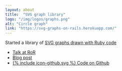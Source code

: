 ```yaml
---
layout: about
title:  "SVG graph library"
logo: "/img/logos/graphs.png"
alt: "Circle graph"
link: "https://svg-graphs-on-rails.herokuapp.com/"
---
```


Started a library of [SVG graphs drawn with Ruby code](/portfolio/#svg-graphs2018)

- [Talk at RoR](/presentations/#presenting-svg)
- [Blog post](/publications/#reinteractive-svg-graphs-2018)
- [<span class="icon icon--github">{% include icon-github.svg %}</span> Code on Github](https://github.com/Rhiana/presenting_graphs)
